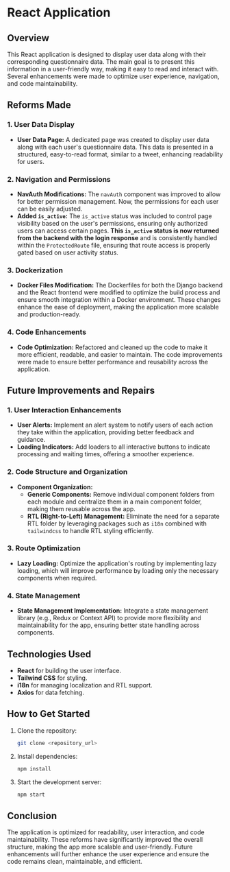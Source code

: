# React Application

## Overview

This React application is designed to display user data along with their corresponding questionnaire data. The main goal is to present this information in a user-friendly way, making it easy to read and interact with. Several enhancements were made to optimize user experience, navigation, and code maintainability.

## Reforms Made

### 1. User Data Display

- **User Data Page:** A dedicated page was created to display user data along with each user's questionnaire data. This data is presented in a structured, easy-to-read format, similar to a tweet, enhancing readability for users.

### 2. Navigation and Permissions

- **NavAuth Modifications:** The `navAuth` component was improved to allow for better permission management. Now, the permissions for each user can be easily adjusted.
- **Added `is_active`:** The `is_active` status was included to control page visibility based on the user's permissions, ensuring only authorized users can access certain pages. **This `is_active` status is now returned from the backend with the login response** and is consistently handled within the `ProtectedRoute` file, ensuring that route access is properly gated based on user activity status.

### 3. Dockerization

- **Docker Files Modification:** The Dockerfiles for both the Django backend and the React frontend were modified to optimize the build process and ensure smooth integration within a Docker environment. These changes enhance the ease of deployment, making the application more scalable and production-ready.

### 4. Code Enhancements

- **Code Optimization:** Refactored and cleaned up the code to make it more efficient, readable, and easier to maintain. The code improvements were made to ensure better performance and reusability across the application.

## Future Improvements and Repairs

### 1. User Interaction Enhancements

- **User Alerts:** Implement an alert system to notify users of each action they take within the application, providing better feedback and guidance.
- **Loading Indicators:** Add loaders to all interactive buttons to indicate processing and waiting times, offering a smoother experience.

### 2. Code Structure and Organization

- **Component Organization:**
  - **Generic Components:** Remove individual component folders from each module and centralize them in a main component folder, making them reusable across the app.
  - **RTL (Right-to-Left) Management:** Eliminate the need for a separate RTL folder by leveraging packages such as `i18n` combined with `tailwindcss` to handle RTL styling efficiently.

### 3. Route Optimization

- **Lazy Loading:** Optimize the application's routing by implementing lazy loading, which will improve performance by loading only the necessary components when required.

### 4. State Management

- **State Management Implementation:** Integrate a state management library (e.g., Redux or Context API) to provide more flexibility and maintainability for the app, ensuring better state handling across components.

## Technologies Used

- **React** for building the user interface.
- **Tailwind CSS** for styling.
- **i18n** for managing localization and RTL support.
- **Axios** for data fetching.

## How to Get Started

1. Clone the repository:
   ```bash
   git clone <repository_url>
   ```
2. Install dependencies:
   ```bash
   npm install
   ```
3. Start the development server:
   ```bash
   npm start
   ```

## Conclusion

The application is optimized for readability, user interaction, and code maintainability. These reforms have significantly improved the overall structure, making the app more scalable and user-friendly. Future enhancements will further enhance the user experience and ensure the code remains clean, maintainable, and efficient.
